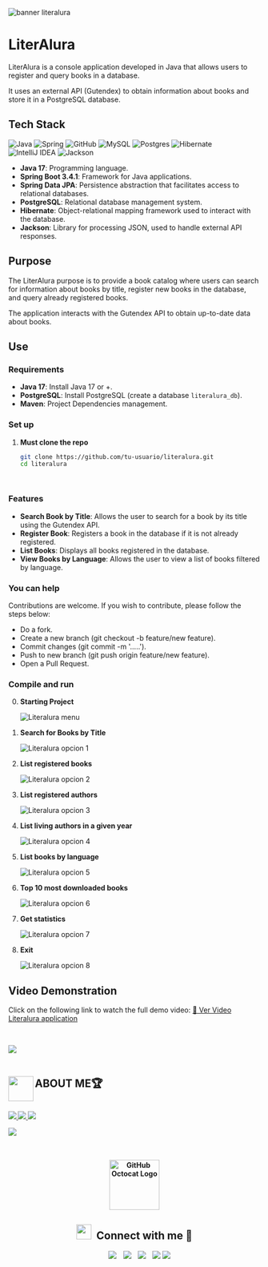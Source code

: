 ![banner literalura](https://github.com/user-attachments/assets/07095c00-e8f9-49ce-925e-a7e1f39ae4a9)

# LiterAlura

<p>LiterAlura is a console application developed in Java that allows users to register and query books in a database.</p>
<p>It uses an external API (Gutendex) to obtain information about books and store it in a PostgreSQL database.</p>


## Tech Stack 
![Java](https://img.shields.io/badge/java-%23ED8B00.svg?style=for-the-badge&logo=java&logoColor=white) ![Spring](https://img.shields.io/badge/spring-%236DB33F.svg?style=for-the-badge&logo=spring&logoColor=white) ![GitHub](https://img.shields.io/badge/GitHub-%23121011.svg?style=for-the-badge&logo=github&logoColor=white) ![MySQL](https://img.shields.io/badge/mysql-4479A1.svg?style=for-the-badge&logo=mysql&logoColor=white) ![Postgres](https://img.shields.io/badge/postgres-%23316192.svg?style=for-the-badge&logo=postgresql&logoColor=white) ![Hibernate](https://img.shields.io/badge/hibernate-%236DB33F.svg?style=for-the-badge&logo=hibernate&logoColor=white) ![IntelliJ IDEA](https://img.shields.io/badge/IntelliJIDEA-000000.svg?style=for-the-badge&logo=intellij-idea&logoColor=white) ![Jackson](https://img.shields.io/badge/jackson-%23ED8B00.svg?style=for-the-badge&logo=jackson&logoColor=white)

- **Java 17**: Programming language.
- **Spring Boot 3.4.1**: Framework for Java applications.
- **Spring Data JPA**: Persistence abstraction that facilitates access to relational databases.
- **PostgreSQL**: Relational database management system.
- **Hibernate**: Object-relational mapping framework used to interact with the database.
- **Jackson**: Library for processing JSON, used to handle external API responses.

## Purpose
<p>The LiterAlura purpose is to provide a book catalog where users can search for information about books by title, register new books in the database, and query already registered books.</p> 
<p>The application interacts with the Gutendex API to obtain up-to-date data about books.</p>

## Use

### Requirements

- **Java 17**: Install Java 17 or +.
- **PostgreSQL**: Install PostgreSQL (create a database `literalura_db`).
- **Maven**: Project Dependencies management.

### Set up

1. **Must clone the repo**

   ```bash
   git clone https://github.com/tu-usuario/literalura.git
   cd literalura




### Features
- **Search Book by Title**: Allows the user to search for a book by its title using the Gutendex API.
- **Register Book**: Registers a book in the database if it is not already registered.
- **List Books**: Displays all books registered in the database.
- **View Books by Language**: Allows the user to view a list of books filtered by language.
  
### You can help
<p>Contributions are welcome. If you wish to contribute, please follow the steps below:</p>

- Do a fork.
- Create a new branch (git checkout -b feature/new feature).
- Commit changes (git commit -m '.....').
- Push to new branch (git push origin feature/new feature).
- Open a Pull Request.

### Compile and run 

0. **Starting Project**
   
   ![Literalura menu](https://github.com/user-attachments/assets/8cb0781e-bf74-44c1-befb-d1c7126391d1)

1. **Search for Books by Title**
   
   ![Literalura opcion 1](https://github.com/user-attachments/assets/a55e286c-a877-492c-8694-a3d27c756cf1)

2. **List registered books**
   
   ![Literalura opcion 2](https://github.com/user-attachments/assets/baf1102b-bac8-44fe-8d04-fa93f517d20b)

3. **List registered authors**
   
   ![Literalura opcion 3](https://github.com/user-attachments/assets/a2416460-0cc5-43a3-a305-b8f05dbefc69)

4. **List living authors in a given year**
   
   ![Literalura opcion 4](https://github.com/user-attachments/assets/4d6a64b9-836a-4773-b1b0-4a525b5d50fd)

5. **List books by language**
   
   ![Literalura opcion 5](https://github.com/user-attachments/assets/32d63f1a-1bab-4bbf-ad48-5432413a4d1d)

6. **Top 10 most downloaded books**
  
   ![Literalura opcion 6](https://github.com/user-attachments/assets/f1afbcbf-07af-43d7-bfb7-cc06adcfd725)

7. **Get statistics**
   
   ![Literalura opcion 7](https://github.com/user-attachments/assets/d1345106-310a-4810-9443-0c738cb021db)
   
0. **Exit**
   
   ![Literalura opcion 8](https://github.com/user-attachments/assets/393787dc-3759-4701-8261-3c76530c0de1)


## Video Demonstration

Click on the following link to watch the full demo video:
[🎥 Ver Video Literalura application](https://drive.google.com/file/d/1seenwe0qL_jCUJT3vHKDoSieFh2W2hPT/view?usp=sharing)

   


   
<!--More About Me-->
<br>

<img src="https://user-images.githubusercontent.com/73097560/115834477-dbab4500-a447-11eb-908a-139a6edaec5c.gif"><br><br>
## <img align="left" src = "https://user-images.githubusercontent.com/63050133/156777293-72a6e681-2582-4a9d-ad92-09d1181d47c7.gif" width = 50px height=50px><b> ABOUT ME🏆<b>
<br>

<a href="https://www.linkedin.com/in/eduardo-iuorio/details/certifications" target="_blank" rel="noreferrer">
<img src="https://img.shields.io/badge/-Certificates-green?style=for-the-badge&color=3fFD7f">
</a>
<a href="https://www.linkedin.com/in/eduardo-iuorio/details/education" target="_blank" rel="noreferrer">
<img src="https://img.shields.io/badge/-Education-blue?style=for-the-badge&color=blue">
</a>
<a href="https://www.linkedin.com/in/eduardo-iuorio/details/experience" target="_blank" rel="noreferrer">
<img src="https://img.shields.io/badge/-Work Experiencie-red?style=for-the-badge&color=red">
</a>

<!--Github Logo Credits-->
<br>

<img src="https://user-images.githubusercontent.com/73097560/115834477-dbab4500-a447-11eb-908a-139a6edaec5c.gif"><br><br>
<br>
<div align=center>
       <a href="https://github.com/Elnenedelguion" target="_blank" rel="noreferrer">
       <img src="https://raw.githubusercontent.com/AhmedFathyDev/AhmedFathyDev/main/GitHub.gif" alt="GitHub Octocat Logo" height="100">
       </a>
</div>
<h2 align="center" > <img src="https://media.giphy.com/media/iY8CRBdQXODJSCERIr/giphy.gif" width="30" height="30" style="margin-right: 10px;">Connect with me 🤝 </h2>

<p align="center">

 <div align="center"  class="icons-social" style="margin-left: 10px;">
        <a style="margin-left: 10px;"  target="_blank" href="https://www.linkedin.com/in/eduardo-iuorio">
			<img src="https://img.icons8.com/doodle/40/000000/linkedin--v2.png"></a>
        <a style="margin-left: 10px;" target="_blank" href="https://github.com/Elnenedelguion">
		         <img src="https://img.icons8.com/doodle/40/000000/github--v1.png"></a>
        <a style="margin-left: 10px;" target="_blank" href="https://x.com/elnenedelguion">
	                 <img src="https://img.icons8.com/doodle/1x/twitter-squared--v2.png" ></a>
	<a style="margin-left: 10px;"  target="_blank" href="https://discord.com/channels/elnenedelguion"><img src="https://github.com/user-attachments/assets/f1e69b21-c36c-4f2e-bb49-28b30a5d2e8a"></a>
        <a href="https://medium.com/@eduiuorio" target="blank"><img src="https://github.com/user-attachments/assets/8279637f-b7c3-482d-8129-a5fbbfe156c7"></a>  
</div>
</p>

